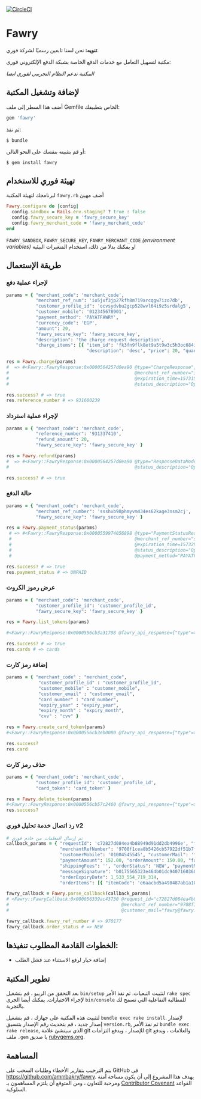 [![CircleCI](https://circleci.com/gh/fawry-api/fawry.svg?style=svg)](https://circleci.com/gh/fawry-api/fawry)

# Fawry

**تنويه:** نحن لسنا تابعين رسميًا لشركة فوري.

مكتبة لتسهيل التعامل مع خدمات الدفع الخاصة بشبكة الدفع الإلكتروني فوري:

_المكتبة تدعم النظام التجريبي لفوري ايضا_

## لإضافة وتشغيل المكتبة

أضف هذا السطر إلى ملف Gemfile الخاص بتطبيقك:

```ruby
gem 'fawry'
```

ثم نفذ:

    $ bundle

أو قم بتثبيته بنفسك على النحو التالي:

    $ gem install fawry

## تهيئة فوري للاستخدام

لبرنامجك لتهيئة المكتبة `fawry.rb` أضف مهيئ
```ruby
Fawry.configure do |config|
  config.sandbox = Rails.env.staging? ? true : false
  config.fawry_secure_key = 'fawry_secure_key'
  config.fawry_merchant_code = 'fawry_merchant_code'
end
```
`FAWRY_SANDBOX`, `FAWRY_SECURE_KEY`, `FAWRY_MERCHANT_CODE` _(environment variables)_ او يمكنك بدلا من ذلك، استخدام المتغيرات البيئية

## طريقة الإستعمال

### لإجراء عملية دفع

```ruby
params = { "merchant_code": 'merchant_code',
           "merchant_ref_num": 'io5jxf3jp27kfh8m719arcqgw7izo7db',
           "customer_profile_id": 'ocvsydvbu2gcp528wvl64i9z5srdalg5',
           "customer_mobile": '012345678901',
           "payment_method": 'PAYATFAWRY',
           "currency_code": 'EGP',
           "amount": 20,
           "fawry_secure_key": 'fawry_secure_key',
           "description": 'the charge request description',
           "charge_items": [{ "item_id": 'fk3fn9flk8et9a5t9w3c5h3oc684ivho',
                              "description": 'desc', "price": 20, "quantity": 1 }] }

res = Fawry.charge(params)
#  => #<Fawry::FawryResponse:0x0000564257d0ea90 @type="ChargeResponse", @reference_number="931600239",
#                                               @merchant_ref_number="io5jxf3jp27kfh8m719arcqgw7izo7db",
#                                               @expiration_time=1573153206979, @status_code=200,
#                                               @status_description="Operation done successfully">

res.success? # => true
res.reference_number # => 931600239
```

### لإجراء عملية استرداد

```ruby
params = { "merchant_code": 'merchant_code',
           "reference_number": '931337410',
           "refund_amount": 20,
           "fawry_secure_key": 'fawry_secure_key' }

res = Fawry.refund(params)
#  => #<Fawry::FawryResponse:0x0000564257d0ea90 @type="ResponseDataModel", @status_code=200,
#                                               @status_description="Operation done successfully">

res.success? # => true
```

### حالة الدفع

```ruby
params = { "merchant_code": 'merchant_code',
           "merchant_ref_number": 'ssshxb98phmyvm434es62kage3nsm2cj',
           "fawry_secure_key": 'fawry_secure_key' }

res = Fawry.payment_status(params)
 # => #<Fawry::FawryResponse:0x0000559974056898 @type="PaymentStatusResponse", @reference_number="931922417",
 #                                              @merchant_ref_number="ssshxb98phmyvm434es62kage3nsm2cj",
 #                                              @expiration_time=1573297736167, @status_code=200,
 #                                              @status_description="Operation done successfully", @payment_amount=20,
 #                                              @payment_method="PAYATFAWRY", @payment_status="UNPAID">

res.success? # => true
res.payment_status # => UNPAID
```

### عرض رموز الكروت

```ruby
params = { "merchant_code": 'merchant_code',
           "customer_profile_id": 'customer_profile_id',
           "fawry_secure_key": 'fawry_secure_key' }

res = Fawry.list_tokens(params)

#<Fawry::FawryResponse:0x0000556cb3a31798 @fawry_api_response={"type"=>"CustomerTokensResponse", "cards"=>[{"token"=>"b5sshhdsl98df96200f254c19b2718bfc825a0678888216c28962b3e66a393084ee9aed6", "creationDate"=>1599487402318, "lastFourDigits"=>"4242", "brand"=>"Visa Card"}, {"token"=>"fb98dslsksmkdds7857ed7042ce30a2a5b777e1f1ac6ac58da1c8c0199f61df7a8bc098e96", "creationDate"=>1599489158457, "lastFourDigits"=>"0001", "brand"=>"Visa Card"}, {"token"=>"cc03fwqaacbd94e468a1b756ac1cbb285a41a2428df9f1a727457b41f9447d0058c7c", "creationDate"=>1599584834346, "lastFourDigits"=>"2346", "brand"=>"MasterCard"}, {"token"=>"f04a8bc9c973f900515f4b58e52c9ff03070baf3f534bdfdad0e97679534f60ddkjk13", "creationDate"=>1600260415739, "lastFourDigits"=>"8769", "brand"=>"Visa Card"}], "statusCode"=>200, "statusDescription"=>"Operation done successfully"}, @type="CustomerTokensResponse", @cards=[{"token"=>"b5sshhdsl98df96200f254c19b2718bfc825a0678888216c28962b3e66a393084ee9aed6", "creationDate"=>1599487402318, "lastFourDigits"=>"4242", "brand"=>"Visa Card"}, {"token"=>"fb98dslsksmkdds7857ed7042ce30a2a5b777e1f1ac6ac58da1c8c0199f61df7a8bc098e96", "creationDate"=>1599489158457, "lastFourDigits"=>"0001", "brand"=>"Visa Card"}, {"token"=>"cc03fwqaacbd94e468a1b756ac1cbb285a41a2428df9f1a727457b41f9447d0058c7c", "creationDate"=>1599584834346, "lastFourDigits"=>"2346", "brand"=>"MasterCard"}, {"token"=>"f04a8bc9c973f900515f4b58e52c9ff03070baf3f534bdfdad0e97679534f60ddkjk13", "creationDate"=>1600260415739, "lastFourDigits"=>"8769", "brand"=>"Visa Card"}], @status_code=200, @status_description="Operation done successfully">

res.success? # => true
res.cards # => cards
```

### إضافة رمز كارت

```ruby
params = { "merchant_code" : "merchant_code",
            "customer_profile_id" : "customer_profile_id",
            "customer_mobile" : "customer_mobile",
            "customer_email" : "customer_email",
            "card_number" : "card_number",
            "expiry_year" : "expiry_year",
            "expiry_month" : "expiry_month",
            "cvv" : "cvv" }

res = Fawry.create_card_token(params)
#<Fawry::FawryResponse:0x0000556cb3eb0080 @fawry_api_response={"type"=>"CardTokenResponse", "card"=>{"token"=>"b598f96200f254c19b2718bfc825a063278888216c28962b3e66a393084ee9aed6", "creationDate"=>1607011562353, "lastFourDigits"=>"4242"}, "statusCode"=>200, "statusDescription"=>"Operation done successfully"}, @type="CardTokenResponse", @status_code=200, @status_description="Operation done successfully", @card={"token"=>"b598f96200f254c19b2718bfc825a063278888216c28962b3e66a393084ee9aed6", "creationDate"=>1607011562353, "lastFourDigits"=>"4242"}>

res.success?
res.card
```

### حذف رمز كارت

```ruby
params = { "merchant_code": 'merchant_code',
           "customer_profile_id": 'customer_profile_id',
           "card_token": 'card_token' }

res = Fawry.delete_token(params)
#<Fawry::FawryResponse:0x0000556cb57c2460 @fawry_api_response={"type"=>"CardTokenResponse", "statusCode"=>200, "statusDescription"=>"Operation done successfully"}, @type="CardTokenResponse", @status_code=200, @status_description="Operation done successfully">
res.success?

```

### رد اتصال خدمة تحليل فوري v2

```ruby
# تم إرسال المعلمات من خادم فوري
callback_params = { "requestId": 'c72827d084ea4b88949d91dd2db4996e', "fawryRefNumber": '970177',
                    "merchantRefNumber": '9708f1cea8b5426cb57922df51b7f790',
                    "customerMobile": '01004545545', "customerMail": 'fawry@fawry.com',
                    "paymentAmount": 152.00, "orderAmount": 150.00, "fawryFees": 2.00,
                    "shippingFees": '', "orderStatus": 'NEW', "paymentMethod": 'PAYATFAWRY',
                    "messageSignature": 'b0175565323e464b01dc9407160368af5568196997fb6e379374a4f4fbbcf587',
                    "orderExpiryDate": 1_533_554_719_314,
                    "orderItems": [{ "itemCode": 'e6aacbd5a498487ab1a10ae71061535d', "price": 150.0, "quantity": 1 }] }

fawry_callback = Fawry.parse_callback(callback_params)
# <Fawry::FawryCallback:0x000056339ac43730 @request_id="c72827d084ea4b88949d91dd2db4996e", @fawry_ref_number="970177",
#                                          @merchant_ref_number="9708f1cea8b5426cb57922df51b7f790", @customer_mobile="01004545545",
#                                          @customer_mail="fawry@fawry.com", @order_status="NEW", @order_amount=150.0, @fawry_fees=2.0, ...>

fawry_callback.fawry_ref_number # => 970177
fawry_callback.order_status # => NEW
```

## الخطوات القادمة المطلوب تنفيذها:

- إضافة خيار لرفع الاستثناء عند فشل الطلب

## تطوير المكتبة

بعد التحقق من الريبو ، قم بتشغيل `bin/setup` لتثبيت التبعيات.
ثم نفذ الأمر `rake spec` لإجراء الاختبارات. يمكنك أيضا الجري `bin/console` للمطالبة التفاعلية التي تسمح لك بالتجربة.

لتثبيت هذه المكتبة على جهازك ، قم بتشغيل `bundle exec rake install`. لإصدار إصدار جديد ، قم بتحديث رقم الإصدار بتنسيق `version.rb`, ثم نفذ الأمر `bundle exec rake release`, الذي سينشئ علامة git للإصدار ، ويدفع التزامات git والعلامات ، ويدفع ملف `.gem` يا صديق [rubygems.org](https://rubygems.org).

## المساهمة

يتم الترحيب بتقارير الأخطاء وطلبات السحب على GitHub في https://github.com/amrrbakry/fawry. يهدف هذا المشروع إلى أن يكون مساحة آمنة ومرحبة للتعاون ، ومن المتوقع أن يلتزم المساهمون بـ [Contributor Covenant](http://contributor-covenant.org) القواعد السلوكية.
